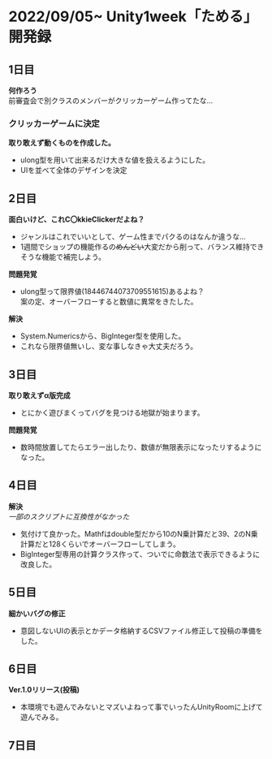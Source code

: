 # 2022/09/05~ Unity1week「ためる」開発録
## 1日目
**何作ろう**  
前審査会で別クラスのメンバーがクリッカーゲーム作ってたな…  
### クリッカーゲームに決定
**取り敢えず動くものを作成した。**  
* ulong型を用いて出来るだけ大きな値を扱えるようにした。  
* UIを並べて全体のデザインを決定
## 2日目
**面白いけど、これC〇kkieClickerだよね？**  
* ジャンルはこれでいいとして、ゲーム性までパクるのはなんか違うな…
* 1週間でショップの機能作るの~~めんどい~~大変だから削って、バランス維持できそうな機能で補完しよう。  

**問題発覚**  
* ulong型って限界値(18446744073709551615)あるよね？  
  案の定、オーバーフローすると数値に異常をきたした。  

**解決**  
* System.Numericsから、BigInteger型を使用した。
* これなら限界値無いし、変な事しなきゃ大丈夫だろう。
## 3日目
**取り敢えずα版完成**  
* とにかく遊びまくってバグを見つける地獄が始まります。  

**問題発覚**
* 数時間放置してたらエラー出したり、数値が無限表示になったリするようになった。
## 4日目
**解決**  
_一部のスクリプトに互換性がなかった_
* 気付けて良かった。Mathfはdouble型だから10のN乗計算だと39、2のN乗計算だと128くらいでオーバーフローしてしまう。
* BigInteger型専用の計算クラス作って、ついでに命数法で表示できるように改良した。
## 5日目
**細かいバグの修正**
* 意図しないUIの表示とかデータ格納するCSVファイル修正して投稿の準備をした。
## 6日目
**Ver.1.0リリース(投稿)**
* 本環境でも遊んでみないとマズいよねって事でいったんUnityRoomに上げて遊んでみる。
## 7日目
